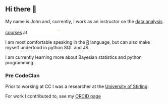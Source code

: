 ## Hi there 👋

My name is John and, currently, I work as an instructor on the [data analysis courses](https://codeclan.com/courses/data-courses/) at  [![](images/CodeClan-Logo-White-2019-01.png)](https://www.codeclan.com)

I am most comfortable speaking in the [R](https://www.r-project.org/) language, but can also make myself undertood in python SQL and JS.

I am currently learning more about Bayesian statistics and python programming.

### Pre CodeClan

Prior to working at CC I was a researcher at the [University of Stirling](https://www.stir.ac.uk/).

For work I contributed to, see my [ORCID page](https://orcid.org/0000-0003-2344-6155)


<!--
**jmcvw/jmcvw** is a ✨ _special_ ✨ repository because its `README.md` (this file) appears on your GitHub profile.

Here are some ideas to get you started:

- 🔭 I’m currently working on ...
- 🌱 I’m currently learning ...
- 👯 I’m looking to collaborate on ...
- 🤔 I’m looking for help with ...
- 💬 Ask me about ...
- 📫 How to reach me: ...
- 😄 Pronouns: ...
- ⚡ Fun fact: ...
-->
